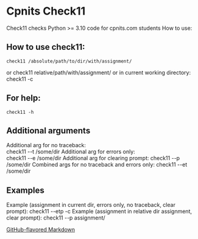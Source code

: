 # Cpnits Check11

Check11 checks Python >= 3.10 code for cpnits.com students
How to use:

## How to use check11: 
	check11 /absolute/path/to/dir/with/assignment/ 
or 
	check11 relative/path/with/assignment/ 
or in current working directory: 
	check11 -c 

## For help: 
	check11 -h 
	
## Additional arguments
Additional arg for no traceback:  
	check11 --t /some/dir 
Additional arg for errors only:  
	check11 --e /some/dir 
Additional arg for clearing prompt:
	check11 --p /some/dir 
Combined args for no traceback and errors only: 
	check11 --et /some/dir 

## Examples
Example (assignment in current dir, errors only, no traceback, clear prompt): 
	check11 --etp -c
Example (assignment in relative dir assignment, clear prompt): 
	check11 --p assignment/

[GitHub-flavored Markdown](https://guides.github.com/features/mastering-markdown/)